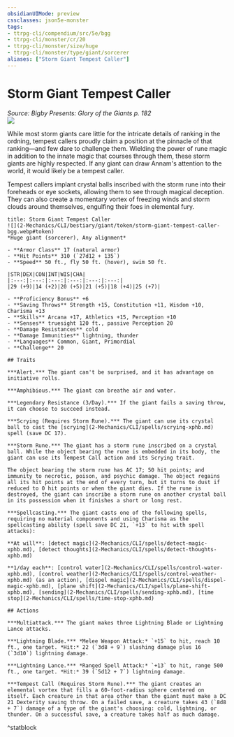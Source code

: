 ```yaml
---
obsidianUIMode: preview
cssclasses: json5e-monster
tags:
- ttrpg-cli/compendium/src/5e/bgg
- ttrpg-cli/monster/cr/20
- ttrpg-cli/monster/size/huge
- ttrpg-cli/monster/type/giant/sorcerer
aliases: ["Storm Giant Tempest Caller"]
---
```

# Storm Giant Tempest Caller
*Source: Bigby Presents: Glory of the Giants p. 182*  
![](2-Mechanics/CLI/bestiary/giant/img/storm-giant-tempest-caller.webp#right)

While most storm giants care little for the intricate details of ranking in the ordning, tempest callers proudly claim a position at the pinnacle of that ranking—and few dare to challenge them. Wielding the power of rune magic in addition to the innate magic that courses through them, these storm giants are highly respected. If any giant can draw Annam's attention to the world, it would likely be a tempest caller.

Tempest callers implant crystal balls inscribed with the storm rune into their foreheads or eye sockets, allowing them to see through magical deception. They can also create a momentary vortex of freezing winds and storm clouds around themselves, engulfing their foes in elemental fury.

```ad-statblock
title: Storm Giant Tempest Caller
![](2-Mechanics/CLI/bestiary/giant/token/storm-giant-tempest-caller-bgg.webp#token)
*Huge giant (sorcerer), Any alignment*

- **Armor Class** 17 (natural armor)
- **Hit Points** 310 (`27d12 + 135`) 
- **Speed** 50 ft., fly 50 ft. (hover), swim 50 ft.

|STR|DEX|CON|INT|WIS|CHA|
|:---:|:---:|:---:|:---:|:---:|:---:|
|29 (+9)|14 (+2)|20 (+5)|21 (+5)|18 (+4)|25 (+7)|

- **Proficiency Bonus** +6
- **Saving Throws** Strength +15, Constitution +11, Wisdom +10, Charisma +13
- **Skills** Arcana +17, Athletics +15, Perception +10
- **Senses** truesight 120 ft., passive Perception 20
- **Damage Resistances** cold
- **Damage Immunities** lightning, thunder
- **Languages** Common, Giant, Primordial
- **Challenge** 20

## Traits

***Alert.*** The giant can't be surprised, and it has advantage on initiative rolls.

***Amphibious.*** The giant can breathe air and water.

***Legendary Resistance (3/Day).*** If the giant fails a saving throw, it can choose to succeed instead.

***Scrying (Requires Storm Rune).*** The giant can use its crystal ball to cast the [scrying](2-Mechanics/CLI/spells/scrying-xphb.md) spell (save DC 17).

***Storm Rune.*** The giant has a storm rune inscribed on a crystal ball. While the object bearing the rune is embedded in its body, the giant can use its Tempest Call action and its Scrying trait.

The object bearing the storm rune has AC 17; 50 hit points; and immunity to necrotic, poison, and psychic damage. The object regains all its hit points at the end of every turn, but it turns to dust if reduced to 0 hit points or when the giant dies. If the rune is destroyed, the giant can inscribe a storm rune on another crystal ball in its possession when it finishes a short or long rest.

***Spellcasting.*** The giant casts one of the following spells, requiring no material components and using Charisma as the spellcasting ability (spell save DC 21, `+13` to hit with spell attacks):

**At will**: [detect magic](2-Mechanics/CLI/spells/detect-magic-xphb.md), [detect thoughts](2-Mechanics/CLI/spells/detect-thoughts-xphb.md)

**1/day each**: [control water](2-Mechanics/CLI/spells/control-water-xphb.md), [control weather](2-Mechanics/CLI/spells/control-weather-xphb.md) (as an action), [dispel magic](2-Mechanics/CLI/spells/dispel-magic-xphb.md), [plane shift](2-Mechanics/CLI/spells/plane-shift-xphb.md), [sending](2-Mechanics/CLI/spells/sending-xphb.md), [time stop](2-Mechanics/CLI/spells/time-stop-xphb.md)

## Actions

***Multiattack.*** The giant makes three Lightning Blade or Lightning Lance attacks.

***Lightning Blade.*** *Melee Weapon Attack:* `+15` to hit, reach 10 ft., one target. *Hit:* 22 (`3d8 + 9`) slashing damage plus 16 (`3d10`) lightning damage.

***Lightning Lance.*** *Ranged Spell Attack:* `+13` to hit, range 500 ft., one target. *Hit:* 39 (`5d12 + 7`) lightning damage.

***Tempest Call (Requires Storm Rune).*** The giant creates an elemental vortex that fills a 60-foot-radius sphere centered on itself. Each creature in that area other than the giant must make a DC 21 Dexterity saving throw. On a failed save, a creature takes 43 (`8d8 + 7`) damage of a type of the giant's choosing: cold, lightning, or thunder. On a successful save, a creature takes half as much damage.
```
^statblock